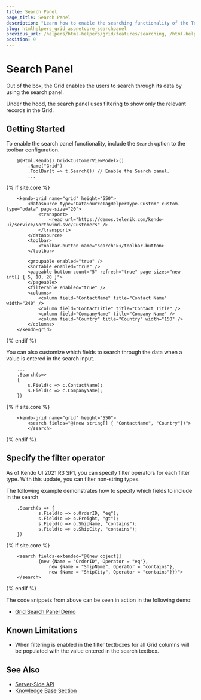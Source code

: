 ```yaml
---
title: Search Panel
page_title: Search Panel
description: "Learn how to enable the searching functionality of the Telerik UI Grid for {{ site.framework }}."
slug: htmlhelpers_grid_aspnetcore_searchpanel
previous_url: /helpers/html-helpers/grid/features/searching, /html-helpers/data-management/grid/features/searching
position: 9
---
```


# Search Panel

Out of the box, the Grid enables the users to search through its data by using the search panel.

Under the hood, the search panel uses filtering to show only the relevant records in the Grid.

## Getting Started

To enable the search panel functionality, include the `Search` option to the toolbar configuration.

```HtmlHelper
    @(Html.Kendo().Grid<CustomerViewModel>()
        .Name("Grid")
        .ToolBar(t => t.Search()) // Enable the Search panel.
        ...
```
{% if site.core %}
```TagHelper
    <kendo-grid name="grid" height="550">
        <datasource type="DataSourceTagHelperType.Custom" custom-type="odata" page-size="20">
            <transport>
                <read url="https://demos.telerik.com/kendo-ui/service/Northwind.svc/Customers" />
            </transport>
        </datasource>
        <toolbar>
            <toolbar-button name="search"></toolbar-button>
        </toolbar>

        <groupable enabled="true" />
        <sortable enabled="true" />
        <pageable button-count="5" refresh="true" page-sizes="new int[] { 5, 10, 20 }">
        </pageable>
        <filterable enabled="true" />
        <columns>
            <column field="ContactName" title="Contact Name" width="240" />
            <column field="ContactTitle" title="Contact Title" />
            <column field="CompanyName" title="Company Name" />
            <column field="Country" title="Country" width="150" />
        </columns>
    </kendo-grid>
```
{% endif %}


You can also customize which fields to search through the data when a value is entered in the search input.

```HtmlHelper
    ...
    .Search(s=> 
    { 
        s.Field(c => c.ContactName);
        s.Field(c => c.CompanyName); 
    })
```
{% if site.core %}
```TagHelper
    <kendo-grid name="grid" height="550">
        <search fields="@(new string[] { "ContactName", "Country"})">
        </search>
```
{% endif %}

## Specify the filter operator

As of Kendo UI 2021 R3 SP1, you can specify filter operators for each filter type. With this update, you can filter non-string types.

The following example demonstrates how to specify which fields to include in the search

```HtmlHelper
    .Search(s => {
            s.Field(o => o.OrderID, "eq");
            s.Field(o => o.Freight, "gt");
            s.Field(o => o.ShipName, "contains");
            s.Field(o => o.ShipCity, "contains");
    })
```
{% if site.core %}
```TagHelper
    <search fields-extended="@(new object[]
            {new {Name = "OrderID", Operator = "eq"},
                new {Name = "ShipName", Operator = "contains"},
                new {Name = "ShipCity", Operator = "contains"}})">
    </search>
```
{% endif %}



The code snippets from above can be seen in action in the following demo:

* [Grid Search Panel Demo](https://demos.telerik.com/aspnet-core/grid/search-panel)

## Known Limitations

* When filtering is enabled in the filter textboxes for all Grid columns will be populated with the value entered in the search textbox.

## See Also

* [Server-Side API](/api/grid)
* [Knowledge Base Section](/knowledge-base)
